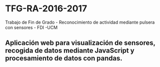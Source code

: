 # TFG-RA-2016-2017
Trabajo de Fin de Grado - Reconocimiento de actividad mediante pulsera con sensores - FDI -UCM

## Aplicación web para visualización de sensores, recogida de datos mediante JavaScript y procesamiento de datos con pandas.
